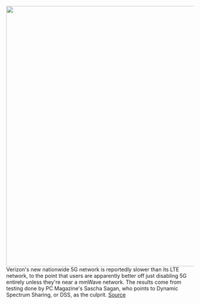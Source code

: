 <img src='https://cdn.vox-cdn.com/thumbor/DgaK8pyI-5Neu65cYIXjia6K0XM=/0x0:2040x1360/1200x800/filters:focal(620x707:946x1033)/cdn.vox-cdn.com/uploads/chorus_image/image/68569333/vzw-042.0.0.jpg' width='700px' /><br/>
Verizon's new nationwide 5G network is reportedly slower than its LTE network, to the point that users are apparently better off just disabling 5G entirely unless they're near a mmWave network. The results come from testing done by PC Magazine's Sascha Sagan, who points to Dynamic Spectrum Sharing, or DSS, as the culprit.
<a href='https://www.theverge.com/2020/12/22/22196060/verizon-5g-slower-than-lte-speed-test'> Source <a/>